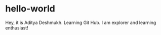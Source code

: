 # hello-world
Hey, it is Aditya Deshmukh. Learning Git Hub. 
I am explorer and learning enthusiast!
